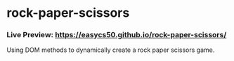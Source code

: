 # rock-paper-scissors

### Live Preview: https://easycs50.github.io/rock-paper-scissors/

Using DOM methods to dynamically create a rock paper scissors game.